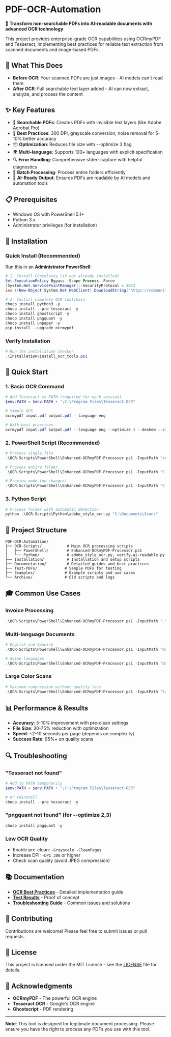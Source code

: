 # PDF-OCR-Automation

🚀 **Transform non-searchable PDFs into AI-readable documents with advanced OCR technology**

This project provides enterprise-grade OCR capabilities using OCRmyPDF and Tesseract, implementing best practices for reliable text extraction from scanned documents and image-based PDFs.

## 🎯 What This Does

- **Before OCR**: Your scanned PDFs are just images - AI models can't read them
- **After OCR**: Full searchable text layer added - AI can now extract, analyze, and process the content

## ✨ Key Features

- 📄 **Searchable PDFs**: Creates PDFs with invisible text layers (like Adobe Acrobat Pro)
- 🎯 **Best Practices**: 300 DPI, grayscale conversion, noise removal for 5-10% better accuracy
- 📦 **Optimization**: Reduces file size with --optimize 3 flag
- 🌍 **Multi-language**: Supports 100+ languages with explicit specification
- 🔍 **Error Handling**: Comprehensive stderr capture with helpful diagnostics
- 🚀 **Batch Processing**: Process entire folders efficiently
- 🤖 **AI-Ready Output**: Ensures PDFs are readable by AI models and automation tools

## 📋 Prerequisites

- Windows OS with PowerShell 5.1+
- Python 3.x
- Administrator privileges (for installation)

## 🔧 Installation

### Quick Install (Recommended)

Run this in an **Administrator PowerShell**:

```powershell
# 1. Install Chocolatey (if not already installed)
Set-ExecutionPolicy Bypass -Scope Process -Force
[System.Net.ServicePointManager]::SecurityProtocol = 3072
iex ((New-Object System.Net.WebClient).DownloadString('https://community.chocolatey.org/install.ps1'))

# 2. Install complete OCR toolchain
choco install python3 -y
choco install --pre tesseract -y
choco install ghostscript -y
choco install pngquant -y
choco install unpaper -y
pip install --upgrade ocrmypdf
```

### Verify Installation

```powershell
# Run the installation checker
.\Installation\install_ocr_tools.ps1
```

## 🚀 Quick Start

### 1. Basic OCR Command

```powershell
# Add Tesseract to PATH (required for each session)
$env:PATH = $env:PATH + ";C:\Program Files\Tesseract-OCR"

# Simple OCR
ocrmypdf input.pdf output.pdf --language eng

# With best practices
ocrmypdf input.pdf output.pdf --language eng --optimize 3 --deskew --clean --oversample 300
```

### 2. PowerShell Script (Recommended)

```powershell
# Process single file
.\OCR-Scripts\PowerShell\Enhanced-OCRmyPDF-Processor.ps1 -InputPath "scan.pdf" -Language eng -Optimize 3

# Process entire folder
.\OCR-Scripts\PowerShell\Enhanced-OCRmyPDF-Processor.ps1 -InputPath "C:\Scans" -Language eng -Optimize 3

# Preview mode (no changes)
.\OCR-Scripts\PowerShell\Enhanced-OCRmyPDF-Processor.ps1 -InputPath "C:\Scans" -WhatIf
```

### 3. Python Script

```powershell
# Process folder with automatic detection
python .\OCR-Scripts\Python\adobe_style_ocr.py "C:\Documents\Scans"
```

## 📁 Project Structure

```
PDF-OCR-Automation/
├── OCR-Scripts/           # Main OCR processing scripts
│   ├── PowerShell/        # Enhanced-OCRmyPDF-Processor.ps1
│   └── Python/            # adobe_style_ocr.py, verify-ai-readable.py
├── Installation/          # Installation and setup scripts
├── Documentation/         # Detailed guides and best practices
├── Test-PDFs/            # Sample PDFs for testing
├── Examples/             # Example scripts and use cases
└── Archive/              # Old scripts and logs
```

## 🎓 Common Use Cases

### Invoice Processing
```powershell
.\OCR-Scripts\PowerShell\Enhanced-OCRmyPDF-Processor.ps1 -InputPath ".\Invoices" -Language eng -Optimize 3
```

### Multi-language Documents
```powershell
# English and Spanish
.\OCR-Scripts\PowerShell\Enhanced-OCRmyPDF-Processor.ps1 -InputPath "doc.pdf" -Language "eng+spa"

# Asian languages
.\OCR-Scripts\PowerShell\Enhanced-OCRmyPDF-Processor.ps1 -InputPath "doc.pdf" -Language "eng+jpn+chi_sim"
```

### Large Color Scans
```powershell
# Maximum compression without quality loss
.\OCR-Scripts\PowerShell\Enhanced-OCRmyPDF-Processor.ps1 -InputPath "large_scan.pdf" -Optimize 3 -Grayscale
```

## 📊 Performance & Results

- **Accuracy**: 5-10% improvement with pre-clean settings
- **File Size**: 30-75% reduction with optimization
- **Speed**: ~2-10 seconds per page (depends on complexity)
- **Success Rate**: 95%+ on quality scans

## 🔍 Troubleshooting

### "Tesseract not found"
```powershell
# Add to PATH temporarily
$env:PATH = $env:PATH + ";C:\Program Files\Tesseract-OCR"

# Or reinstall
choco install --pre tesseract -y
```

### "pngquant not found" (for --optimize 2,3)
```powershell
choco install pngquant -y
```

### Low OCR Quality
- Enable pre-clean: `-Grayscale -CleanPages`
- Increase DPI: `-DPI 300` or higher
- Check scan quality (avoid JPEG compression)

## 📚 Documentation

- **[OCR Best Practices](./Documentation/OCR-BEST-PRACTICES.md)** - Detailed implementation guide
- **[Test Results](./Documentation/OCR-FUNCTIONALITY-TEST-RESULTS.md)** - Proof of concept
- **[Troubleshooting Guide](./TROUBLESHOOTING.md)** - Common issues and solutions

## 🤝 Contributing

Contributions are welcome! Please feel free to submit issues or pull requests.

## 📄 License

This project is licensed under the MIT License - see the [LICENSE](LICENSE) file for details.

## 🙏 Acknowledgments

- **OCRmyPDF** - The powerful OCR engine
- **Tesseract OCR** - Google's OCR engine
- **Ghostscript** - PDF rendering

---

**Note**: This tool is designed for legitimate document processing. Please ensure you have the right to process any PDFs you use with this tool.
